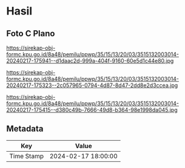 # Hasil

## Foto C Plano

https://sirekap-obj-formc.kpu.go.id/8a48/pemilu/ppwp/35/15/13/20/03/3515132003014-20240217-175941--d1daac2d-999a-404f-9160-60e5d1c44e80.jpg

https://sirekap-obj-formc.kpu.go.id/8a48/pemilu/ppwp/35/15/13/20/03/3515132003014-20240217-175323--2c057965-0794-4d87-8d47-2dd8e2d3ccea.jpg

https://sirekap-obj-formc.kpu.go.id/8a48/pemilu/ppwp/35/15/13/20/03/3515132003014-20240217-175415--d380c49b-7666-49d8-b364-98e1998da045.jpg


## Metadata

| Key        | Value               |
| ---------- | ------------------- |
| Time Stamp | 2024-02-17 18:00:00 |



